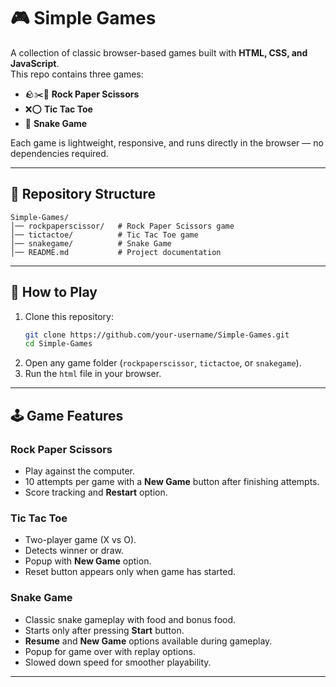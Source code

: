 # 🎮 Simple Games

A collection of classic browser-based games built with **HTML, CSS, and JavaScript**.  
This repo contains three games:  

- 🪨✂️📄 **Rock Paper Scissors**  
- ❌⭕ **Tic Tac Toe**  
- 🐍 **Snake Game**  

Each game is lightweight, responsive, and runs directly in the browser — no dependencies required.

---

## 📂 Repository Structure
```
Simple-Games/
│── rockpaperscissor/   # Rock Paper Scissors game
│── tictactoe/          # Tic Tac Toe game
│── snakegame/          # Snake Game
│── README.md           # Project documentation
```

---

## 🚀 How to Play
1. Clone this repository:
   ```bash
   git clone https://github.com/your-username/Simple-Games.git
   cd Simple-Games
   ```
2. Open any game folder (`rockpaperscissor`, `tictactoe`, or `snakegame`).
3. Run the `html` file in your browser.

---

## 🕹 Game Features

### Rock Paper Scissors
- Play against the computer.
- 10 attempts per game with a **New Game** button after finishing attempts.
- Score tracking and **Restart** option.

### Tic Tac Toe
- Two-player game (X vs O).
- Detects winner or draw.
- Popup with **New Game** option.
- Reset button appears only when game has started.

### Snake Game
- Classic snake gameplay with food and bonus food.
- Starts only after pressing **Start** button.
- **Resume** and **New Game** options available during gameplay.
- Popup for game over with replay options.
- Slowed down speed for smoother playability.

---
